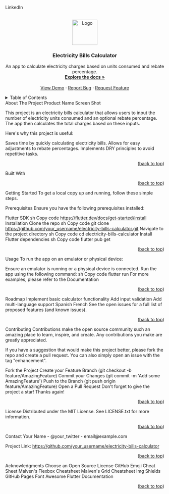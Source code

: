 <a name="readme-top"></a>

<!-- PROJECT SHIELDS -->





LinkedIn

<!-- PROJECT LOGO -->
<br />
<div align="center">
  <a href="https://github.com/your_username/electricity-bills-calculator">
    <img src="images/logo.png" alt="Logo" width="80" height="80">
  </a>
  <h3 align="center">Electricity Bills Calculator</h3>
  <p align="center">
    An app to calculate electricity charges based on units consumed and rebate percentage.
    <br />
    <a href="https://github.com/your_username/electricity-bills-calculator"><strong>Explore the docs »</strong></a>
    <br />
    <br />
    <a href="https://github.com/your_username/electricity-bills-calculator">View Demo</a>
    ·
    <a href="https://github.com/your_username/electricity-bills-calculator/issues/new?labels=bug&template=bug-report.md">Report Bug</a>
    ·
    <a href="https://github.com/your_username/electricity-bills-calculator/issues/new?labels=enhancement&template=feature-request.md">Request Feature</a>
  </p>
</div>
<!-- TABLE OF CONTENTS -->
<details>
  <summary>Table of Contents</summary>
  <ol>
    <li>
      <a href="#about-the-project">About The Project</a>
      <ul>
        <li><a href="#built-with">Built With</a></li>
      </ul>
    </li>
    <li>
      <a href="#getting-started">Getting Started</a>
      <ul>
        <li><a href="#prerequisites">Prerequisites</a></li>
        <li><a href="#installation">Installation</a></li>
      </ul>
    </li>
    <li><a href="#usage">Usage</a></li>
    <li><a href="#roadmap">Roadmap</a></li>
    <li><a href="#contributing">Contributing</a></li>
    <li><a href="#license">License</a></li>
    <li><a href="#contact">Contact</a></li>
    <li><a href="#acknowledgments">Acknowledgments</a></li>
  </ol>
</details>
<!-- ABOUT THE PROJECT -->
About The Project
Product Name Screen Shot

This project is an electricity bills calculator that allows users to input the number of electricity units consumed and an optional rebate percentage. The app then calculates the total charges based on these inputs.

Here's why this project is useful:

Saves time by quickly calculating electricity bills.
Allows for easy adjustments to rebate percentages.
Implements DRY principles to avoid repetitive tasks.
<p align="right">(<a href="#readme-top">back to top</a>)</p>
Built With
<p align="right">(<a href="#readme-top">back to top</a>)</p>
<!-- GETTING STARTED -->
Getting Started
To get a local copy up and running, follow these simple steps.

Prerequisites
Ensure you have the following prerequisites installed:

Flutter SDK
sh
Copy code
https://flutter.dev/docs/get-started/install
Installation
Clone the repo
sh
Copy code
git clone https://github.com/your_username/electricity-bills-calculator.git
Navigate to the project directory
sh
Copy code
cd electricity-bills-calculator
Install Flutter dependencies
sh
Copy code
flutter pub get
<p align="right">(<a href="#readme-top">back to top</a>)</p>
<!-- USAGE EXAMPLES -->
Usage
To run the app on an emulator or physical device:

Ensure an emulator is running or a physical device is connected.
Run the app using the following command:
sh
Copy code
flutter run
For more examples, please refer to the Documentation

<p align="right">(<a href="#readme-top">back to top</a>)</p>
<!-- ROADMAP -->
Roadmap
 Implement basic calculator functionality
 Add input validation
 Add multi-language support
 Spanish
 French
See the open issues for a full list of proposed features (and known issues).

<p align="right">(<a href="#readme-top">back to top</a>)</p>
<!-- CONTRIBUTING -->
Contributing
Contributions make the open source community such an amazing place to learn, inspire, and create. Any contributions you make are greatly appreciated.

If you have a suggestion that would make this project better, please fork the repo and create a pull request. You can also simply open an issue with the tag "enhancement".

Fork the Project
Create your Feature Branch (git checkout -b feature/AmazingFeature)
Commit your Changes (git commit -m 'Add some AmazingFeature')
Push to the Branch (git push origin feature/AmazingFeature)
Open a Pull Request
Don't forget to give the project a star! Thanks again!

<p align="right">(<a href="#readme-top">back to top</a>)</p>
<!-- LICENSE -->
License
Distributed under the MIT License. See LICENSE.txt for more information.

<p align="right">(<a href="#readme-top">back to top</a>)</p>
<!-- CONTACT -->
Contact
Your Name - @your_twitter - email@example.com

Project Link: https://github.com/your_username/electricity-bills-calculator

<p align="right">(<a href="#readme-top">back to top</a>)</p>
<!-- ACKNOWLEDGMENTS -->
Acknowledgments
Choose an Open Source License
GitHub Emoji Cheat Sheet
Malven's Flexbox Cheatsheet
Malven's Grid Cheatsheet
Img Shields
GitHub Pages
Font Awesome
Flutter Documentation
<p align="right">(<a href="#readme-top">back to top</a>)</p>
<!-- MARKDOWN LINKS & IMAGES -->
<!-- https://www.markdownguide.org/basic-syntax/#reference-style-links -->
